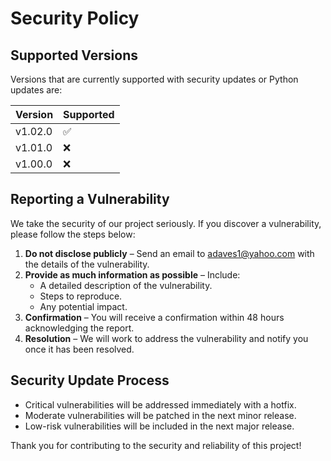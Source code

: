 # Security Policy

## Supported Versions

Versions that are currently supported with security updates or Python updates are:

| Version | Supported          |
| ------- | ------------------ |
| v1.02.0 | :white_check_mark: |
| v1.01.0 | :x: |
| v1.00.0 | :x: |

## Reporting a Vulnerability

We take the security of our project seriously. If you discover a vulnerability, please follow the steps below:

1. **Do not disclose publicly** – Send an email to [adaves1@yahoo.com](mailto\:adaves1@yahoo.com) with the details of the vulnerability.
2. **Provide as much information as possible** – Include:
   - A detailed description of the vulnerability.
   - Steps to reproduce.
   - Any potential impact.
3. **Confirmation** – You will receive a confirmation within 48 hours acknowledging the report.
4. **Resolution** – We will work to address the vulnerability and notify you once it has been resolved.

## Security Update Process

- Critical vulnerabilities will be addressed immediately with a hotfix.
- Moderate vulnerabilities will be patched in the next minor release.
- Low-risk vulnerabilities will be included in the next major release.

Thank you for contributing to the security and reliability of this project!

